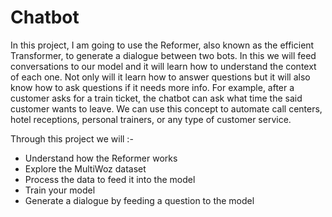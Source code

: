 # Chatbot


In this project, I am going to use the Reformer, also known as the efficient Transformer, to generate a dialogue between two bots. In this we will feed conversations to our model and it will learn how to understand the context of each one. Not only will it learn how to answer questions but it will also know how to ask questions if it needs more info. For example, after a customer asks for a train ticket, the chatbot can ask what time the said customer wants to leave. We can use this concept to automate call centers, hotel receptions, personal trainers, or any type of customer service.

Through this project we will :-

- Understand how the Reformer works
- Explore the MultiWoz dataset
- Process the data to feed it into the model
- Train your model
- Generate a dialogue by feeding a question to the model
